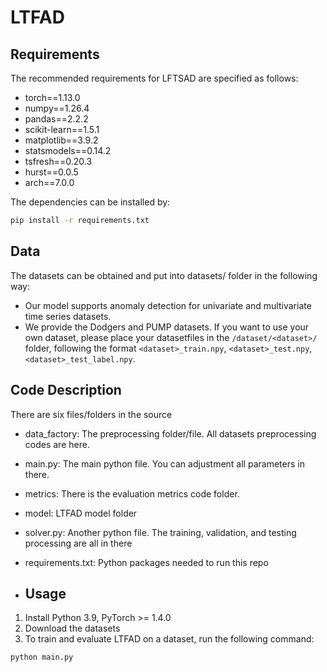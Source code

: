# LTFAD


## Requirements
The recommended requirements for LFTSAD are specified as follows:
- torch==1.13.0
- numpy==1.26.4
- pandas==2.2.2
- scikit-learn==1.5.1
- matplotlib==3.9.2
- statsmodels==0.14.2
- tsfresh==0.20.3
- hurst==0.0.5
- arch==7.0.0

The dependencies can be installed by:
```bash
pip install -r requirements.txt
```

## Data
The datasets can be obtained and put into datasets/ folder in the following way:
- Our model supports anomaly detection for univariate and multivariate time series datasets.
- We provide the Dodgers and PUMP datasets. If you want to use your own dataset, please place your datasetfiles in the `/dataset/<dataset>/` folder, following the format `<dataset>_train.npy`, `<dataset>_test.npy`, `<dataset>_test_label.npy`.

## Code Description
There are six files/folders in the source
- data_factory: The preprocessing folder/file. All datasets preprocessing codes are here.
- main.py: The main python file. You can adjustment all parameters in there.
- metrics: There is the evaluation metrics code folder.
- model: LTFAD model folder
- solver.py: Another python file. The training, validation, and testing processing are all in there
- requirements.txt: Python packages needed to run this repo

- ## Usage
1. Install Python 3.9, PyTorch >= 1.4.0
2. Download the datasets
3. To train and evaluate LTFAD on a dataset, run the following command:
```bash
python main.py 
```
